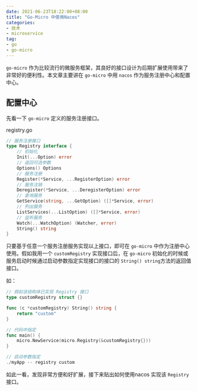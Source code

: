 ```yaml
---
date: 2021-06-23T18:22:00+08:00
title: "Go-Micro 中使用Nacos"
categories:
- 技术
- microservice
tag:
- go
- go-micro
---
```


`go-micro` 作为比较流行的微服务框架，其良好的接口设计为后期扩展使用带来了非常好的便利性。本文章主要讲在 `go-micro` 中用 `nacos` 作为服务注册中心和配置中心。

## 配置中心

先看一下 `go-micro` 定义的服务注册接口。

registry.go

```go
// 服务注册接口
type Registry interface {
    // 初始化
	Init(...Option) error
    // 返回可选参数
	Options() Options
    // 服务注册
	Register(*Service, ...RegisterOption) error
    // 服务注销
	Deregister(*Service, ...DeregisterOption) error
    // 查询服务
	GetService(string, ...GetOption) ([]*Service, error)
    // 列出服务
	ListServices(...ListOption) ([]*Service, error)
    // 监听服务
	Watch(...WatchOption) (Watcher, error)
	String() string
}
```

只要基于任意一个服务注册服务实现以上接口，即可在 `go-micro` 中作为注册中心使用。假如我用一个 `customRegistry` 实现接口后，在 `go-micro` 初始化的时候或服务启动时候通过启动参数指定实现接口的接口的 `String() string`方法的返回值接口。

如：

```go
// 假如该结构体已实现 Registry 接口
type customRegistry struct {}

func (c *customRegistry) String() string {
    return "custom"
}

// 代码中指定
func main() {
    micro.NewService(micro.Registry(&customRegistry{}))
}

// 启动参数指定
./myApp -- registry custom

```

如此一看，发现非常方便和好扩展，接下来贴出如何使用nacos 实现该 `Registry` 接口。